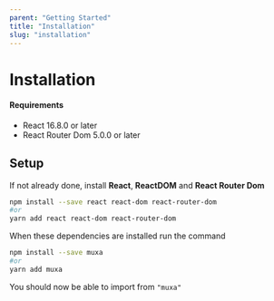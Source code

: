 ```yaml
---
parent: "Getting Started"
title: "Installation"
slug: "installation"
---
```


# Installation

#### Requirements

- React 16.8.0 or later
- React Router Dom 5.0.0 or later

## Setup

If not already done, install **React**, **ReactDOM** and **React Router Dom**

```bash
npm install --save react react-dom react-router-dom
#or
yarn add react react-dom react-router-dom
```

When these dependencies are installed run the command

```bash
npm install --save muxa
#or
yarn add muxa
```

You should now be able to import from `"muxa"`
